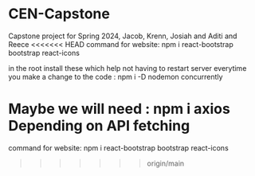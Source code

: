 # CEN-Capstone
Capstone project for Spring 2024, Jacob, Krenn, Josiah and Aditi and Reece
<<<<<<< HEAD
command for website: npm i react-bootstrap bootstrap react-icons  

in the root install these which help not having to restart server everytime you make a change to the code : npm i -D nodemon concurrently

Maybe we will need : npm i axios
Depending on API fetching
=======
command for website: npm i react-bootstrap bootstrap react-icons  
>>>>>>> origin/main

